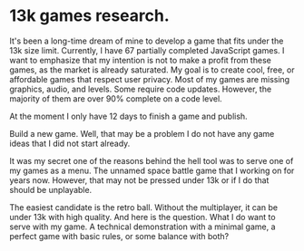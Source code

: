 # 13k games research.

It's been a long-time dream of mine to develop a game that fits under the 13k size limit. Currently, I have 67 partially completed JavaScript games. I want to emphasize that my intention is not to make a profit from these games, as the market is already saturated. My goal is to create cool, free, or affordable games that respect user privacy. Most of my games are missing graphics, audio, and levels. Some require code updates. However, the majority of them are over 90% complete on a code level.

At the moment I only have 12 days to finish a game and publish. 


Build a new game. Well, that may be a problem I do not have any game ideas that I did not start already.

It was my secret one of the reasons behind the hell tool was to serve one of my games as a menu. The unnamed space battle game that I working on for years now. However, that may not be pressed under 13k or if I do that should be unplayable. 

The easiest candidate is the retro ball. Without the multiplayer, it can be under 13k with high quality. And here is the question. What I do want to serve with my game. A technical demonstration with a minimal game, a perfect game with basic rules, or some balance with both? 
